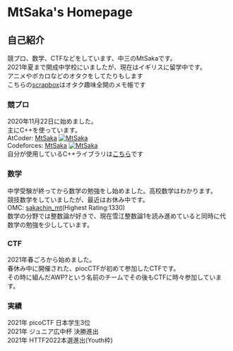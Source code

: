 # MtSaka's Homepage

## 自己紹介
競プロ、数学、CTFなどをしています、中三のMtSakaです。<br>
2021年夏まで開成中学校にいましたが、現在はイギリスに留学中です。<br>
アニメやボカロなどのオタクをしてたりもします<br>
こちらの[scrapbox](https://scrapbox.io/mtsaka-memo/)はオタク趣味全開のメモ帳です<br>
### 競プロ
2020年11月22日に始めました。<br>
主にC++を使っています。<br>
AtCoder: [MtSaka](https://atcoder.jp/users/MtSaka) [![MtSaka](https://img.shields.io/endpoint?url=https%3A%2F%2Fatcoder-badges.now.sh%2Fapi%2Fatcoder%2Fjson%2FMtSaka)](https://atcoder.jp/users/MtSaka)<br>
Codeforces: [MtSaka](https://codeforces.com/profile/MtSaka) [![MtSaka](https://img.shields.io/endpoint?url=https%3A%2F%2Fatcoder-badges.now.sh%2Fapi%2Fcodeforces%2Fjson%2FMtSaka)](https://codeforces.com/profile/MtSaka)<br>
自分が使用しているC++ライブラリは[こちら](https://mtsaka.github.io/library/)です<br>

### 数学
中学受験が終ってから数学の勉強をし始めました。高校数学はわかります。<br>
競技数学をしていましたが、最近はお休み中です。<br>
OMC: [sakachin_mt](https://onlinemathcontest.com/users/sakachin_mt)(Highest Rating:1330)<br>
数学の分野では整数論が好きで、現在雪江整数論1を読み進めていると同時に代数学の勉強を少ししています。<br>

### CTF
2021年春ごろから始めました。<br>
春休み中に開催された、piocCTFが初めて参加したCTFです。<br>
その時に組んだAWP?という名前のチームでその後もCTFに時々参加しています。<br>

### 実績

2021年 picoCTF 日本学生3位<br>
2021年 ジュニア広中杯 決勝進出<br>
2021年 HTTF2022本選進出(Youth枠)<br>
